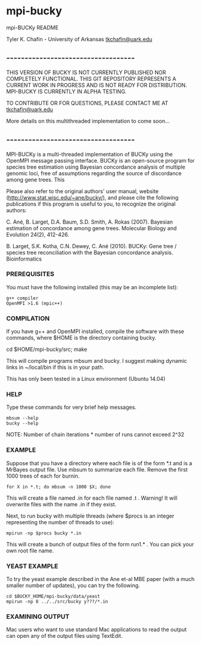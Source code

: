 # mpi-bucky
mpi-BUCKy README

Tyler K. Chafin - University of Arkansas
tkchafin@uark.edu

## -----------------------------------

THIS VERSION OF BUCKY IS NOT CURRENTLY PUBLISHED NOR COMPLETELY FUNCTIONAL. THIS GIT REPOSITORY REPRESENTS A CURRENT WORK IN PROGRESS AND IS NOT READY FOR DISTRIBUTION. MPI-BUCKY IS CURRENTLY IN ALPHA TESTING.

TO CONTRIBUTE OR FOR QUESTIONS, PLEASE CONTACT ME AT tkchafin@uark.edu

More details on this multithreaded implementation to come soon... 

## -----------------------------------

MPI-BUCKy is a multi-threaded implementation of BUCKy using the OpenMPI message passing interface. BUCKy is an open-source program for species tree estimation using Bayesian concordance analysis of multiple genomic loci, free of assumptions regarding the source of discordance among gene trees. This

Please also refer to the original authors' user manual, website  (http://www.stat.wisc.edu/~ane/bucky/), and please cite the following publications if this program is useful to you, to recognize the original authors: 

C. Ané, B. Larget, D.A. Baum, S.D. Smith, A. Rokas (2007). Bayesian estimation of concordance among gene trees. Molecular Biology and Evolution 24(2), 412-426.

B. Larget, S.K. Kotha, C.N. Dewey, C. Ané (2010). BUCKy: Gene tree / species tree reconciliation with the Bayesian concordance analysis. Bioinformatics 

### PREREQUISITES
You must have the following installed (this may be an incomplete list):

    g++ compiler 
    OpenMPI >1.6 (mpic++)

### COMPILATION
If you have g++ and OpenMPI installed, compile the software with these commands, where $HOME is the directory containing bucky.

   cd $HOME/mpi-bucky/src;
   make

This will compile programs mbsum and bucky.
I suggest making dynamic links in ~/local/bin if this is in your path.

This has only been tested in a Linux environment (Ubuntu 14.04)

### HELP
Type these commands for very brief help messages.

    mbsum --help
    bucky --help

NOTE: Number of chain iterations * number of runs cannot exceed 2^32

### EXAMPLE
Suppose that you have a directory where each file is of the form *.t and is a MrBayes output file.
Use mbsum to summarize each file.  Remove the first 1000 trees of each for burnin.

    for X in *.t; do mbsum -n 1000 $X; done

This will create a file named <filename>.in for each file named <filename>.t .
Warning!  It will overwrite files with the name <filename>.in if they exist.

Next, to run bucky with multiple threads (where $procs is an integer representing the number of threads to use):

    mpirun -np $procs bucky *.in

This will create a bunch of output files of the form run1.* .
You can pick your own root file name.

### YEAST EXAMPLE
To try the yeast example described in the Ane et-al MBE paper (with a much smaller number of updates),
you can try the following.

    cd $BUCKY_HOME/mpi-bucky/data/yeast
    mpirun -np 8 ../../src/bucky y???/*.in

### EXAMINING OUTPUT
Mac users who want to use standard Mac applications to read the output can open any of the output files
using TextEdit.
